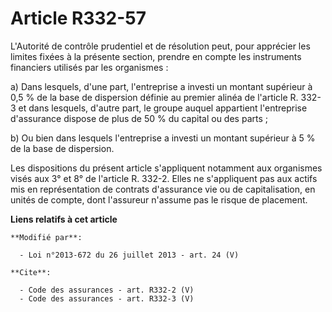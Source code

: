 # Article R332-57

L'Autorité de contrôle prudentiel et de résolution peut, pour apprécier les limites fixées à la présente section, prendre en
compte les instruments financiers utilisés par les organismes : 

a) Dans lesquels, d'une part, l'entreprise a investi un montant supérieur à 0,5 % de la base de dispersion définie au premier
alinéa de l'article R. 332-3 et dans lesquels, d'autre part, le groupe auquel appartient l'entreprise d'assurance dispose de
plus de 50 % du capital ou des parts ; 

b) Ou bien dans lesquels l'entreprise a investi un montant supérieur à 5 % de la base de dispersion. 

Les dispositions du présent article s'appliquent notamment aux organismes visés aux 3° et 8° de l'article R. 332-2. Elles ne
s'appliquent pas aux actifs mis en représentation de contrats d'assurance vie ou de capitalisation, en unités de compte, dont
l'assureur n'assume pas le risque de placement.

**Liens relatifs à cet article**

	**Modifié par**:

	  - Loi n°2013-672 du 26 juillet 2013 - art. 24 (V)

	**Cite**:

	  - Code des assurances - art. R332-2 (V)
	  - Code des assurances - art. R332-3 (V)
